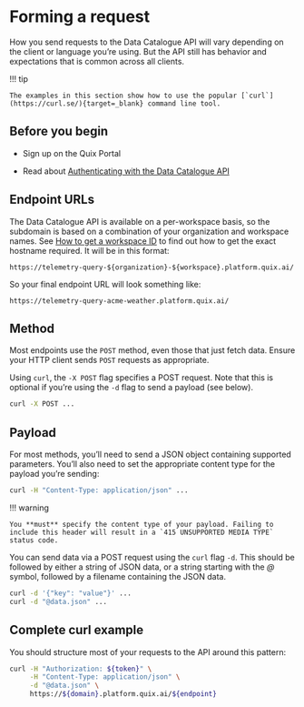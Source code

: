 # Forming a request

How you send requests to the Data Catalogue API will vary depending on
the client or language you’re using. But the API still has behavior and
expectations that is common across all clients.

!!! tip

	The examples in this section show how to use the popular [`curl`](https://curl.se/){target=_blank} command line tool.

## Before you begin

  - Sign up on the Quix Portal

  - Read about [Authenticating with the Data Catalogue
    API](authenticate.md)

## Endpoint URLs

The Data Catalogue API is available on a per-workspace basis, so the
subdomain is based on a combination of your organization and workspace
names. See [How to get a workspace
ID](../../platform/how-to/get-workspace-id.md) to find out how to get the
exact hostname required. It will be in this format:

    https://telemetry-query-${organization}-${workspace}.platform.quix.ai/

So your final endpoint URL will look something like:

    https://telemetry-query-acme-weather.platform.quix.ai/

## Method

Most endpoints use the `POST` method, even those that just fetch data.
Ensure your HTTP client sends `POST` requests as appropriate.

Using `curl`, the `-X POST` flag specifies a POST request. Note that
this is optional if you’re using the `-d` flag to send a payload (see
below).

``` bash
curl -X POST ...
```

## Payload

For most methods, you’ll need to send a JSON object containing supported
parameters. You’ll also need to set the appropriate content type for the
payload you’re sending:

``` bash
curl -H "Content-Type: application/json" ...
```

!!! warning

	You **must** specify the content type of your payload. Failing to include this header will result in a `415 UNSUPPORTED MEDIA TYPE`	status code.

You can send data via a POST request using the `curl` flag `-d`. This
should be followed by either a string of JSON data, or a string starting
with the *@* symbol, followed by a filename containing the JSON data.

``` bash
curl -d '{"key": "value"}' ...
curl -d "@data.json" ...
```

## Complete curl example

You should structure most of your requests to the API around this
pattern:

``` bash
curl -H "Authorization: ${token}" \
     -H "Content-Type: application/json" \
     -d "@data.json" \
     https://${domain}.platform.quix.ai/${endpoint}
```
